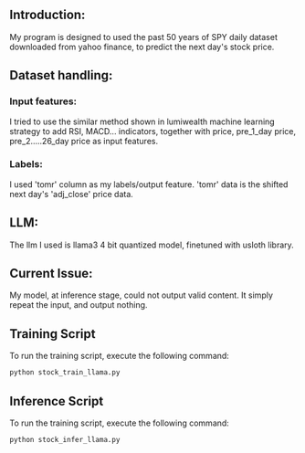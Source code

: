 ## Introduction:
My program is designed to used the past 50 years of SPY daily dataset downloaded from yahoo finance, to predict the next day's stock price. 

## Dataset handling: 
### Input features: 
I tried to use the similar method shown in lumiwealth machine learning strategy to add RSI, MACD... indicators, together with price, pre_1_day price, pre_2.....26_day price as input features.   
### Labels:
I used 'tomr' column as my labels/output feature. 'tomr' data is the shifted next day's 'adj_close' price data. 


## LLM: 
The llm I used is llama3 4 bit quantized model, finetuned with usloth library. 

## Current Issue:
My model, at inference stage, could not output valid content. It simply repeat the input, and output nothing. 

## Training Script
To run the training script, execute the following command:
```bash
python stock_train_llama.py
```

## Inference Script
To run the training script, execute the following command:
```bash
python stock_infer_llama.py
```
